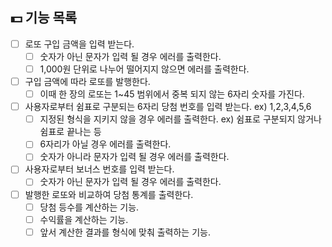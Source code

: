 ## 💵 기능 목록

- [ ] 로또 구입 금액을 입력 받는다.
  - [ ] 숫자가 아닌 문자가 입력 될 경우 에러를 출력한다.
  - [ ] 1,000원 단위로 나누어 떨어지지 않으면 에러를 출력한다.
- [ ] 구입 금액에 따라 로또를 발행한다.
  - [ ] 이때 한 장의 로또는 1~45 범위에서 중복 되지 않는 6자리 숫자를 가진다.
- [ ] 사용자로부터 쉼표로 구분되는 6자리 당첨 번호를 입력 받는다. ex) 1,2,3,4,5,6
  - [ ] 지정된 형식을 지키지 않을 경우 에러를 출력한다. ex) 쉼표로 구분되지 않거나 쉼표로 끝나는 등
  - [ ] 6자리가 아닐 경우 에러를 출력한다.
  - [ ] 숫자가 아니라 문자가 입력 될 경우 에러를 출력한다.
- [ ] 사용자로부터 보너스 번호를 입력 받는다.
  - [ ] 숫자가 아닌 문자가 입력 될 경우 에러를 출력한다.
- [ ] 발행한 로또와 비교하여 당첨 통계를 출력한다.
  - [ ] 당첨 등수를 계산하는 기능.
  - [ ] 수익률을 계산하는 기능.
  - [ ] 앞서 계산한 결과를 형식에 맞춰 출력하는 기능.